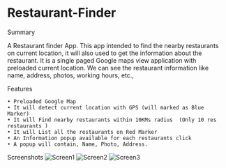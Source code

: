 # Restaurant-Finder

Summary

A Restaurant finder App. This app intended to find the nearby restaurants on current location, it will also used to get the information about the restaurant. 
It is a single paged Google maps view application with preloaded current location. 
We can see the restaurant information like name, address, photos, working hours, etc.,

Features

    • Preloaded Google Map
    • It will detect current location with GPS (will marked as Blue Marker)
    • It will Find nearby restaurants within 10KMs radius  (Only 10 res restaurants )
    • It will List all the restaurants on Red Marker
    • An Information popup available for each restaurants click
    • A popup will contain, Name, Photo, Address.

Screenshots
![Screen1](https://github.com/Saravanan64/Restaurant-Finder/tree/master/Screenshots/1.jpg "Screen1")
![Screen2](https://github.com/Saravanan64/Restaurant-Finder/tree/master/Screenshots/2.jpg "Screen2")
![Screen3](https://github.com/Saravanan64/Restaurant-Finder/tree/master/Screenshots/3.jpg "Screen3")
